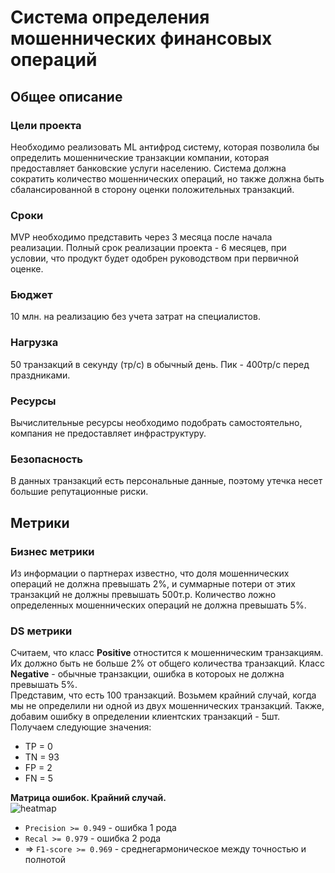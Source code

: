 # Система определения мошеннических финансовых операций

## Общее описание
### Цели проекта
Необходимо реализовать ML антифрод систему, которая позволила бы определить мошеннические транзакции компании, которая предоставляет банковские услуги населению. Система должна сократить количество мошеннических операций, но также должна быть сбалансированной в сторону оценки положительных транзакций.  
### Сроки
MVP необходимо представить через 3 месяца после начала реализации. Полный срок реализации проекта - 6 месяцев, при условии, что продукт будет одобрен руководством при первичной оценке.
### Бюджет
10 млн. на реализацию без учета затрат на специалистов. 
### Нагрузка
50 транзакций в секунду (тр/с) в обычный день. Пик - 400тр/с перед праздниками. 
### Ресурсы
Вычислительные ресурсы необходимо подобрать самостоятельно, компания не предоставляет инфраструктуру.
### Безопасность
В данных транзакций есть персональные данные, поэтому утечка несет большие репутационные риски.

## Метрики
### Бизнес метрики
Из информации о партнерах известно, что доля мошеннических операций не должна превышать 2%, и суммарные потери от этих транзакций не должны превышать 500т.р. Количество ложно определенных мошеннических операций не должна превышать 5%. 
### DS метрики
Считаем, что класс **Positive** отностится к мошенническим транзакциям. Их должно быть не больше 2% от общего количества транзакций. Класс **Negative** - обычные транзакции, ошибка в котороых не должна превышать 5%.\
Представим, что есть 100 транзакций. Возьмем крайний случай, когда мы не определили ни одной из двух мошеннических транзакций. Также, добавим ошибку в определении клиентских транзакций - 5шт. Получаем следующие значения:
* TP = 0
* TN = 93
* FP = 2
* FN = 5

**Матрица ошибок. Крайний случай.**\
![heatmap](attachment:otus_hw_1/img/heatmap.png)

* `Precision >= 0.949` - ошибка 1 рода
* `Recal >= 0.979` - ошибка 2 рода
* => `F1-score >= 0.969` - среднегармоническое между точностью и полнотой
